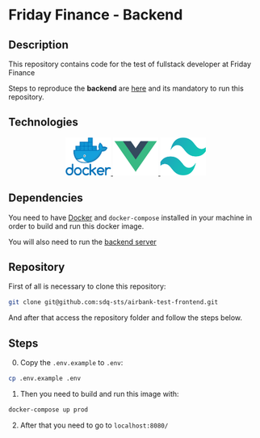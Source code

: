 # Friday Finance - Backend

## Description
This repository contains code for the test of fullstack developer at Friday Finance

Steps to reproduce the **backend** are [here](https://github.com/sdq-sts/airbank-test-backend) and its mandatory to run this repository.

## Technologies

<p align="center">
  <a href="https://www.docker.com/" target="blank">
    <img src="assets/docker-logo.png" width="90" height="75" alt="Docker Logo" />
  </a>
  <a href="https://vuejs.org/" target="blank">
    <img src="assets/vue-logo.png" width="90" height="75" alt="Vue Logo"/>
  </a>
  <a href="https://tailwindcss.com/" target="blank">
    <img src="assets/tailwind-logo.png" width="90" height="75" alt="Vue Logo"/>
  </a>
</p>

## Dependencies

You need to have [Docker](https://www.docker.com/) and `docker-compose` installed in your machine in order to build and run this docker image.

You will also need to run the [backend server](https://github.com/sdq-sts/airbank-test-backend)

## Repository

First of all is necessary to clone this repository:

```bash
git clone git@github.com:sdq-sts/airbank-test-frontend.git
```

And after that access the repository folder and follow the steps below.

## Steps

0. Copy the `.env.example` to `.env`:

```bash
cp .env.example .env
```

1. Then you need to build and run this image with:

```bash
docker-compose up prod
```

2. After that you need to go to `localhost:8080/`
